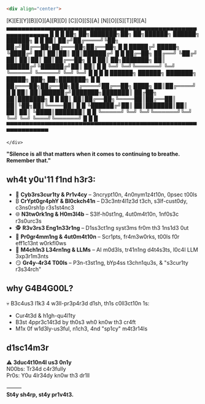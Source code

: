 ```markdown
<div align="center">

```
[K][E][Y][B][O][A][R][D]   [C][O][S][A]   [N][O][S][T][R][A]
 ▄▄▄▄▄▄▄▄▄▄▄▄▄▄▄▄▄▄▄▄▄▄▄▄▄▄▄▄▄▄▄▄▄▄▄▄▄▄▄▄▄▄▄▄▄▄▄▄▄▄▄▄▄▄▄▄▄▄▄▄▄
 █                                                         █
 █   ██╗  ██╗███████╗██╗   ██╗██████╗  ██████╗ ██████╗    █
 █   ██║ ██╔╝██╔════╝╚██╗ ██╔╝██╔══██╗██╔═══██╗██╔══██╗   █
 █   █████╔╝ █████╗   ╚████╔╝ ██║  ██║██║   ██║██████╔╝   █
 █   ██╔═██╗ ██╔══╝    ╚██╔╝  ██║  ██║██║   ██║██╔══██╗   █
 █   ██║  ██╗███████╗   ██║   ██████╔╝╚██████╔╝██║  ██║   █
 █   ╚═╝  ╚═╝╚══════╝   ╚═╝   ╚═════╝  ╚═════╝ ╚═╝  ╚═╝   █
 █                                                         █
 █  ██████╗ ██████╗ ███████╗ █████╗     ███╗   ██╗███████╗ █
 █ ██╔═══██╗██╔══██╗██╔════╝██╔══██╗    ████╗  ██║██╔════╝ █
 █ ██║   ██║██████╔╝███████╗███████║    ██╔██╗ ██║███████╗ █
 █ ██║   ██║██╔══██╗╚════██║██╔══██║    ██║╚██╗██║╚════██║ █
 █ ╚██████╔╝██║  ██║███████║██║  ██║    ██║ ╚████║███████║ █
 █  ╚═════╝ ╚═╝  ╚═╝╚══════╝╚═╝  ╚═╝    ╚═╝  ╚═══╝╚══════╝ █
 █                                                         █
 ▀▀▀▀▀▀▀▀▀▀▀▀▀▀▀▀▀▀▀▀▀▀▀▀▀▀▀▀▀▀▀▀▀▀▀▀▀▀▀▀▀▀▀▀▀▀▀▀▀▀▀▀▀▀▀▀▀▀▀▀▀
```
</div>
```


**"Silence is all that matters when it comes to continuing to breathe. Remember that."**  

</div>

## wh4t y0u'11 f1nd h3r3:
- 🔐 **Cyb3rs3cur1ty & Pr1v4cy** – 3ncrypt10n, 4n0nym1z4t10n, 0psec t00ls
- ₿ **CrYpt0gr4phY & Bl0ckch41n** – D3c3ntr4l1z3d t3ch, s3lf-cust0dy, c3ns0rsh1p r3s1st4nc3
- 🌐 **N3tw0rk1ng & H0m3l4b** – S3lf-h0st1ng, 4ut0m4t10n, 1nf0s3c r3s0urc3s
- 🕵️ **R3v3rs3 Eng1n33r1ng** – D1ss3ct1ng syst3ms fr0m th3 1ns1d3 0ut
- 🤖 **Pr0gr4mm1ng & 4ut0m4t10n** – Scr1pts, fr4m3w0rks, t00ls f0r eff1c13nt w0rkfl0ws
- 🤯 **M4ch1n3 L34rn1ng & LLMs** – AI m0d3ls, tr41n1ng d4t4s3ts, l0c4l LLM 3xp3r1m3nts
- 😏 **Gr4y-4r34 T00ls** – P3n-t3st1ng, bYp4ss t3chn1qu3s, & "s3cur1ty r3s34rch"

## why G4B4G00L?
💀 B3c4us3 l1k3 4 w3ll-pr3p4r3d d1sh, th1s c0ll3ct10n 1s:
- Cur4t3d & h1gh-qu4l1ty
- B3st 4ppr3c14t3d by th0s3 wh0 kn0w th3 cr4ft
- M1x 0f w1d3ly-us3ful, n1ch3, 4nd "sp1cy" m4t3r14ls

## d1sc14m3r
⚠️ **3duc4t10n4l us3 0n1y**  
N00bs: Tr34d c4r3fully  
Pr0s: Y0u 4lr34dy kn0w th3 dr1ll  

⸻  
**St4y sh4rp, st4y pr1v4t3.**
